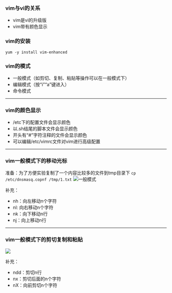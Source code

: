 ### vim与vi的关系  
* vim是vi的升级版
* vim带有颜色显示
### vim的安装
  ```yum -y install vim-enhanced```  
### vim的模式
* 一般模式（如剪切、复制、粘贴等操作可以在一般模式下）
* 编辑模式（按“i”“a”键进入）
* 命令模式  
----------------------------------------
### vim的颜色显示  
* /etc下的配置文件会显示颜色  
* 以.sh结尾的脚本文件会显示颜色  
* 开头有“#”字符注释的文件会显示颜色  
* 可以编辑/etc/vimrc文件对vim进行高级配置  
  
--------------------------------------------

### vim一般模式下的移动光标
  准备：为了方便实验复制了一个内容比较多的文件到tmp目录下
  ```cp /etc/dnsmasq.copnf /tmp/1.txt```
  ![一般模式](http://note.youdao.com/yws/public/resource/fe5ced3d829ab30129016455a6a31ae5/xmlnote/88C1391EE20040D0A9B1723179E291E1/4923)  

补充：  
  * nh：向左移动n个字符  
  * nl: 向右移动n个字符  
  * nk：向下移动n行  
  * nj：向上移动n行  

---------------------------------------------
### vim一般模式下的剪切复制和粘贴
  ![](http://note.youdao.com/yws/public/resource/fe5ced3d829ab30129016455a6a31ae5/xmlnote/B23B8CF060724712B55B69AB8A63E1E1/4925)  

补充：  
  * ndd：剪切n行  
  * nx：剪切后面的n个字符  
  * nX：向前剪切n个字符  
  
